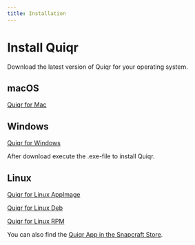 ```yaml
---
title: Installation
---
```


# Install Quiqr

Download the latest version of Quiqr for your operating system.


## macOS

[Quiqr for Mac](https://quiqr-app-releases.s3.eu-west-1.amazonaws.com/quiqrmac_x64.dmg)

## Windows

[Quiqr for Windows](https://quiqr-app-releases.s3.eu-west-1.amazonaws.com/quiqrwin.exe)

After download execute the .exe-file to install Quiqr.

## Linux

[Quiqr for Linux AppImage](https://quiqr-app-releases.s3.eu-west-1.amazonaws.com/quiqrlinux_x86_64.AppImage)

[Quiqr for Linux Deb](https://quiqr-app-releases.s3.eu-west-1.amazonaws.com/quiqrlinux_amd64.deb)

[Quiqr for Linux RPM](https://quiqr-app-releases.s3.eu-west-1.amazonaws.com/quiqrlinux_x86_64.rpm)

You can also find the [Quiqr App in the Snapcraft Store](https://snapcraft.io/quiqr).
